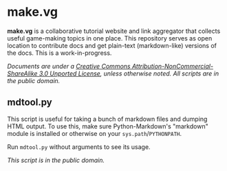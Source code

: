 make.vg
=======

**make.vg** is a collaborative tutorial website and link aggregator that collects useful game-making topics in one place.
This repository serves as open location to contribute docs and get plain-text (markdown-like) versions of the docs. This is a work-in-progress.

*Documents are under a [Creative Commons Attribution-NonCommercial-ShareAlike 3.0 Unported License](http://creativecommons.org/licenses/by-nc-sa/3.0/), unless otherwise noted. All scripts are in the public domain.*

mdtool.py
---------
This script is useful for taking a bunch of markdown files and dumping HTML output. To use this, make sure Python-Markdown's "markdown" module is installed or otherwise on your `sys.path`/`PYTHONPATH`.

Run `mdtool.py` without arguments to see its usage.

*This script is in the public domain.*